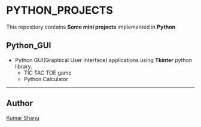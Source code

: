 # PYTHON_PROJECTS
This repository contains **Some mini projects** implemented in **Python**

## Python_GUI
* Python GUI(Graphical User Interface) applications using **Tkinter** python library.
    * TIC TAC TOE game
    * Python Calculator

---
## Author
[Kumar Shanu](https://github.com/its-Kumar/)
